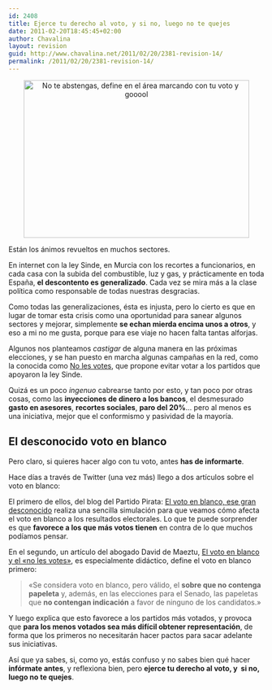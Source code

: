 ```yaml
---
id: 2408
title: Ejerce tu derecho al voto, y si no, luego no te quejes
date: 2011-02-20T18:45:45+02:00
author: Chavalina
layout: revision
guid: http://www.chavalina.net/2011/02/20/2381-revision-14/
permalink: /2011/02/20/2381-revision-14/
---
```

<p style="text-align: center;">
  <img class="size-full wp-image-2390  aligncenter" title="forges_20040613" src="http://www.chavalina.net/imagenes/2011/02/forges_20040613.gif" alt="No te abstengas, define en el área marcando con tu voto y gooool" width="444" height="310" srcset="http://www.chavalina.net/imagenes/2011/02/forges_20040613.gif 444w, http://www.chavalina.net/imagenes/2011/02/forges_20040613-300x209.gif 300w" sizes="(max-width: 444px) 100vw, 444px" />
</p>

Están los ánimos revueltos en muchos sectores.

En internet con la ley Sinde, en Murcia con los recortes a funcionarios, en cada casa con la subida del combustible, luz y gas, y prácticamente en toda España, **el descontento es generalizado**. Cada vez se mira más a la clase política como responsable de todas nuestras desgracias.

Como todas las generalizaciones, ésta es injusta, pero lo cierto es que en lugar de tomar esta crisis como una oportunidad para sanear algunos sectores y mejorar, simplemente **se echan mierda encima unos a otros**, y eso a mi no me gusta, porque para ese viaje no hacen falta tantas alforjas.

Algunos nos planteamos _castigar_ de alguna manera en las próximas elecciones, y se han puesto en marcha algunas campañas en la red, como la conocida como <a href="http://www.nolesvotes.com/" target="_blank">No les votes</a>, que propone evitar votar a los partidos que apoyaron la ley Sinde.

Quizá es un poco _ingenuo_ cabrearse tanto por esto, y tan poco por otras cosas, como las **inyecciones de dinero a los bancos**, el desmesurado **gasto en asesores**, **recortes sociales**, **paro del 20%**&#8230; pero al menos es una iniciativa, mejor que el conformismo y pasividad de la mayoría.

## El desconocido voto en blanco

Pero claro, si quieres hacer algo con tu voto, antes **has de informarte**.

Hace días a través de Twitter (una vez más) llego a dos artículos sobre el voto en blanco:

El primero de ellos, del blog del Partido Pirata: <a href="https://www.partidopirata.es/noticias/blog-noticias/165-el-voto-en-blanco" target="_blank">El voto en blanco, ese gran desconocido</a> realiza una sencilla simulación para que veamos cómo afecta el voto en blanco a los resultados electorales. Lo que te puede sorprender es que **favorece a los que más votos tienen** en contra de lo que muchos podíamos pensar.

En el segundo, un artículo del abogado David de Maeztu, <a href="http://derechoynormas.blogspot.com/2011/02/el-voto-en-blanco-y-el-no-les-votes.html" target="_blank">El voto en blanco y el «no les votes»</a>, es especialmente didáctico, define el voto en blanco primero:

> «Se considera voto en blanco, pero válido, el **sobre que no contenga papeleta** y, además, en las elecciones para el Senado, las papeletas que **no contengan indicación** a favor de ninguno de los candidatos.»

Y luego explica que esto favorece a los partidos más votados, y provoca que **para los menos votados sea más difícil obtener representación**, de forma que los primeros no necesitarán hacer pactos para sacar adelante sus iniciativas.

Así que ya sabes, si, como yo, estás confuso y no sabes bien qué hacer **infórmate antes**, y reflexiona bien, pero **ejerce tu derecho al voto, y  si no, luego no te quejes**.